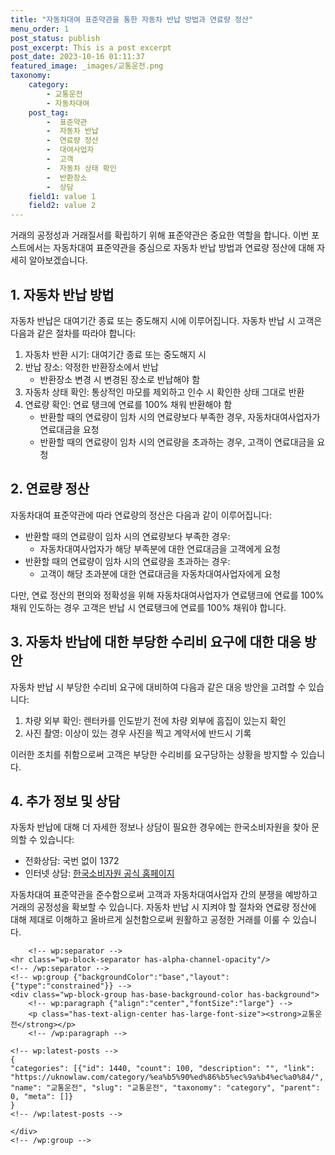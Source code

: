 ```yaml
---
title: "자동차대여 표준약관을 통한 자동차 반납 방법과 연료량 정산"
menu_order: 1
post_status: publish
post_excerpt: This is a post excerpt
post_date: 2023-10-16 01:11:37
featured_image: _images/교통운전.png
taxonomy:
    category:
        - 교통운전
        - 자동차대여
    post_tag:
        -  표준약관
        -  자동차 반납
        -  연료량 정산
        -  대여사업자
        -  고객
        -  자동차 상태 확인
        -  반환장소
        -  상담
    field1: value 1
    field2: value 2
---
```




거래의 공정성과 거래질서를 확립하기 위해 표준약관은 중요한 역할을 합니다. 이번 포스트에서는 자동차대여 표준약관을 중심으로 자동차 반납 방법과 연료량 정산에 대해 자세히 알아보겠습니다.

## 1. 자동차 반납 방법

자동차 반납은 대여기간 종료 또는 중도해지 시에 이루어집니다. 자동차 반납 시 고객은 다음과 같은 절차를 따라야 합니다:

1. 자동차 반환 시기: 대여기간 종료 또는 중도해지 시
2. 반납 장소: 약정한 반환장소에서 반납
   - 반환장소 변경 시 변경된 장소로 반납해야 함
3. 자동차 상태 확인: 통상적인 마모를 제외하고 인수 시 확인한 상태 그대로 반환
4. 연료량 확인: 연료 탱크에 연료를 100% 채워 반환해야 함
   - 반환할 때의 연료량이 임차 시의 연료량보다 부족한 경우, 자동차대여사업자가 연료대금을 요청
   - 반환할 때의 연료량이 임차 시의 연료량을 초과하는 경우, 고객이 연료대금을 요청

## 2. 연료량 정산

자동차대여 표준약관에 따라 연료량의 정산은 다음과 같이 이루어집니다:

- 반환할 때의 연료량이 임차 시의 연료량보다 부족한 경우:
  - 자동차대여사업자가 해당 부족분에 대한 연료대금을 고객에게 요청
- 반환할 때의 연료량이 임차 시의 연료량을 초과하는 경우:
  - 고객이 해당 초과분에 대한 연료대금을 자동차대여사업자에게 요청

다만, 연료 정산의 편의와 정확성을 위해 자동차대여사업자가 연료탱크에 연료를 100% 채워 인도하는 경우 고객은 반납 시 연료탱크에 연료를 100% 채워야 합니다.

## 3. 자동차 반납에 대한 부당한 수리비 요구에 대한 대응 방안

자동차 반납 시 부당한 수리비 요구에 대비하여 다음과 같은 대응 방안을 고려할 수 있습니다:

1. 차량 외부 확인: 렌터카를 인도받기 전에 차량 외부에 흠집이 있는지 확인
2. 사진 촬영: 이상이 있는 경우 사진을 찍고 계약서에 반드시 기록

이러한 조치를 취함으로써 고객은 부당한 수리비를 요구당하는 상황을 방지할 수 있습니다.

## 4. 추가 정보 및 상담

자동차 반납에 대해 더 자세한 정보나 상담이 필요한 경우에는 한국소비자원을 찾아 문의할 수 있습니다:

- 전화상담: 국번 없이 1372
- 인터넷 상담: [한국소비자원 공식 홈페이지](http://www.ccn.go.kr)

자동차대여 표준약관을 준수함으로써 고객과 자동차대여사업자 간의 분쟁을 예방하고 거래의 공정성을 확보할 수 있습니다. 자동차 반납 시 지켜야 할 절차와 연료량 정산에 대해 제대로 이해하고 올바르게 실천함으로써 원활하고 공정한 거래를 이룰 수 있습니다.


        <!-- wp:separator -->
    <hr class="wp-block-separator has-alpha-channel-opacity"/>
    <!-- /wp:separator -->
    <!-- wp:group {"backgroundColor":"base","layout":{"type":"constrained"}} -->
    <div class="wp-block-group has-base-background-color has-background">
        <!-- wp:paragraph {"align":"center","fontSize":"large"} -->
        <p class="has-text-align-center has-large-font-size"><strong>교통운전</strong></p>
        <!-- /wp:paragraph -->
        
    <!-- wp:latest-posts -->
    {
    "categories": [{"id": 1440, "count": 100, "description": "", "link": "https://uknowlaw.com/category/%ea%b5%90%ed%86%b5%ec%9a%b4%ec%a0%84/", "name": "교통운전", "slug": "교통운전", "taxonomy": "category", "parent": 0, "meta": []}
    }
    <!-- /wp:latest-posts -->
    
    </div>
    <!-- /wp:group -->
    
